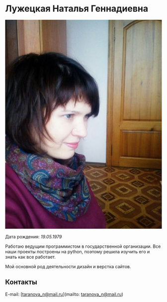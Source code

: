 # Лужецкая Наталья Геннадиевна

![Моя фотография](I.jpg)

Дата рождения: *19.05.1979*

Работаю ведущим программистом в государственной организации. Все наши проекты построены на python, поэтому решила изучить его и знать как все работает.

Мой основной род деятельности дизайн и верстка сайтов. 

## Контакты

E-mail: [taranova_n@mail.ru](mailto: taranova_n@mail.ru)
